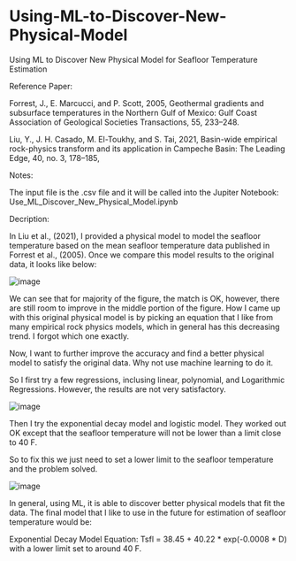 # Using-ML-to-Discover-New-Physical-Model

Using ML to Discover New Physical Model for Seafloor Temperature Estimation

Reference Paper:

Forrest, J., E. Marcucci, and P. Scott, 2005, Geothermal gradients and  subsurface temperatures in the Northern Gulf of Mexico: Gulf Coast  Association of Geological Societies Transactions, 55, 233–248. 

Liu, Y., J. H. Casado, M. El-Toukhy, and S. Tai, 2021, Basin-wide  empirical rock-physics transform and its application in Campeche  Basin: The Leading Edge, 40, no. 3, 178–185,

Notes:

The input file is the .csv file and it will be called into the Jupiter Notebook: Use_ML_Discover_New_Physical_Model.ipynb

Decription:

In Liu et al., (2021), I provided a physical model to model the seafloor temperature based on the mean seafloor temperature data published in Forrest et al., (2005). Once we compare this model results to the original data, it looks like below:

![image](https://github.com/user-attachments/assets/1961c89c-204d-4be9-9b06-1164108e7629)

We can see that for majority of the figure, the match is OK, however, there are still room to improve in the middle portion of the figure. How I came up with this original physical model is by picking an equation that I like from many empirical rock physics models, which in general has this decreasing trend. I forgot which one exactly.

Now, I want to further improve the accuracy and find a better physical model to satisfy the original data. Why not use machine learning to do it.

So I first try a few regressions, inclusing linear, polynomial, and Logarithmic Regressions. However, the results are not very satisfactory.

![image](https://github.com/user-attachments/assets/9a65bd4d-35e9-4dda-a818-613d9552c2fb)

Then I try the exponential decay model and logistic model. They worked out OK except that the seafloor temperature will not be lower than a limit close to 40 F.

So to fix this we just need to set a lower limit to the seafloor temperature and the problem solved.

![image](https://github.com/user-attachments/assets/50227782-b9ae-4b94-8939-7ef8f57a9bb1)

In general, using ML, it is able to discover better physical models that fit the data. The final model that I like to use in the future for estimation of seafloor temperature would be:

Exponential Decay Model Equation: Tsfl = 38.45 + 40.22 * exp(-0.0008 * D)
with a lower limit set to around 40 F.
